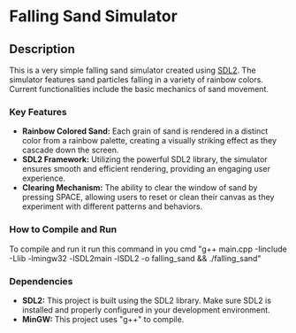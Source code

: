 # Falling Sand Simulator

## Description

This is a very simple falling sand simulator created using [SDL2](https://www.libsdl.org/). The simulator features sand particles falling in a variety of rainbow colors. Current functionalities include the basic mechanics of sand movement. 

### Key Features

- **Rainbow Colored Sand:** Each grain of sand is rendered in a distinct color from a rainbow palette, creating a visually striking effect as they cascade down the screen.
- **SDL2 Framework:** Utilizing the powerful SDL2 library, the simulator ensures smooth and efficient rendering, providing an engaging user experience.
- **Clearing Mechanism:** The ability to clear the window of sand by pressing SPACE, allowing users to reset or clean their canvas as they experiment with different patterns and behaviors.

### How to Compile and Run

To compile and run it run this command in you cmd "g++ main.cpp -Iinclude -Llib -lmingw32 -lSDL2main -lSDL2 -o falling_sand && ./falling_sand"

### Dependencies

- **SDL2:** This project is built using the SDL2 library. Make sure SDL2 is installed and properly configured in your development environment.
- **MinGW:** This project uses "g++" to compile.
